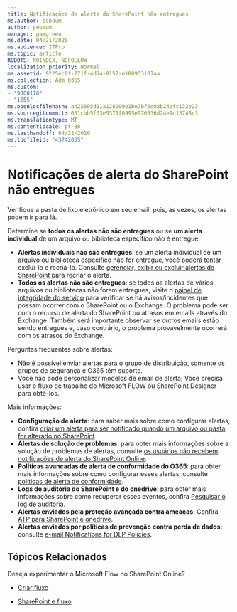 ```yaml
---
title: Notificações de alerta do SharePoint não entregues
ms.author: pebaum
author: pebaum
manager: pamgreen
ms.date: 04/21/2020
ms.audience: ITPro
ms.topic: article
ROBOTS: NOINDEX, NOFOLLOW
localization_priority: Normal
ms.assetid: 9225ec0f-771f-4d7a-8157-e188953107aa
ms.collection: Adm_O365
ms.custom:
- "9000118"
- "1655"
ms.openlocfilehash: a422805d11a128909e1be7bf5d08b24efc132e23
ms.sourcegitcommit: 631cbb5f03e5371f0995e976536d24e9d13746c3
ms.translationtype: MT
ms.contentlocale: pt-BR
ms.lasthandoff: 04/22/2020
ms.locfileid: "43742035"
---
```

# <a name="sharepoint-alert-notifications-not-delivered"></a>Notificações de alerta do SharePoint não entregues

Verifique a pasta de lixo eletrônico em seu email, pois, às vezes, os alertas podem ir para lá.

Determine se **todos os alertas não são entregues** ou se **um alerta individual** de um arquivo ou biblioteca específico não é entregue.

- **Alertas individuais não são entregues**: se um alerta individual de um arquivo ou biblioteca específico não for entregue, você poderá tentar excluí-lo e recriá-lo. Consulte [gerenciar, exibir ou excluir alertas do SharePoint](https://support.office.com/article/manage-view-or-delete-sharepoint-alerts-99dfb19c-9a90-4a8c-aba1-aa8c8afb0de2) para recriar o alerta.
- **Todos os alertas não são entregues**: se todos os alertas de vários arquivos ou bibliotecas não forem entregues, visite o [painel de integridade do serviço](https://admin.microsoft.com/AdminPortal/Home#/servicehealth) para verificar se há avisos/incidentes que possam ocorrer com o SharePoint ou o Exchange. O problema pode ser com o recurso de alerta do SharePoint ou atrasos em emails através do Exchange. Também será importante observar se outros emails estão sendo entregues e, caso contrário, o problema provavelmente ocorrerá com os atrasos do Exchange.

Perguntas frequentes sobre alertas:

- Não é possível enviar alertas para o grupo de distribuição, somente os grupos de segurança e O365 têm suporte.
- Você não pode personalizar modelos de email de alerta; Você precisa usar o fluxo de trabalho do Microsoft FLOW ou SharePoint Designer para obtê-los.

Mais informações:

- **Configuração de alerta**: para saber mais sobre como configurar alertas, confira [criar um alerta para ser notificado quando um arquivo ou pasta for alterado no SharePoint](https://support.office.com/article/create-an-alert-to-get-notified-when-a-file-or-folder-changes-in-sharepoint-e5a79e7b-a146-46da-a9ef-d65409ba8918).
- **Alertas de solução de problemas**: para obter mais informações sobre a solução de problemas de alertas, consulte [os usuários não recebem notificações de alerta do SharePoint Online](https://docs.microsoft.com/sharepoint/support/sites/no-alert-notifications).
- **Políticas avançadas de alerta de conformidade do O365**: para obter mais informações sobre como configurar esses alertas, consulte [políticas de alerta de conformidade](https://docs.microsoft.com/office365/securitycompliance/alert-policies).
- **Logs de auditoria do SharePoint e do onedrive**: para obter mais informações sobre como recuperar esses eventos, confira [Pesquisar o log de auditoria](https://docs.microsoft.com/office365/securitycompliance/search-the-audit-log-in-security-and-compliance#search-the-audit-log).
- **Alertas enviados pela proteção avançada contra ameaças**: Confira [ATP para SharePoint e onedrive](https://docs.microsoft.com/office365/securitycompliance/atp-for-spo-odb-and-teams).
- **Alertas enviados por políticas de prevenção contra perda de dados**: consulte [e-mail Notifications for DLP Policies](https://docs.microsoft.com/office365/securitycompliance/use-notifications-and-policy-tips).

## <a name="related-topics"></a>Tópicos Relacionados

Deseja experimentar o Microsoft Flow no SharePoint Online?

- [Criar fluxo](https://support.office.com/article/a9c3e03b-0654-46af-a254-20252e580d01)

- [SharePoint e fluxo](https://flow.microsoft.com//blog/sharepoint-and-flow/)
